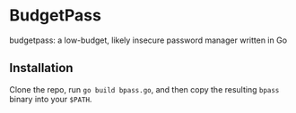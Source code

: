 # BudgetPass
budgetpass: a low-budget, likely insecure password manager written in Go

## Installation
Clone the repo, run ``go build bpass.go``, and then copy the resulting ``bpass`` binary into your ``$PATH``.

